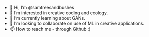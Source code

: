 - 👋 Hi, I’m @samtreesandbushes
- 👀 I’m interested in creative coding and ecology.
- 🌱 I’m currently learning about GANs.
- 💞️ I’m looking to collaborate on use of ML in creative applications.
- 📫 How to reach me - through Github :) 

<!---
samtreesandbushes/samtreesandbushes is a ✨ special ✨ repository because its `README.md` (this file) appears on your GitHub profile.
You can click the Preview link to take a look at your changes.
--->
